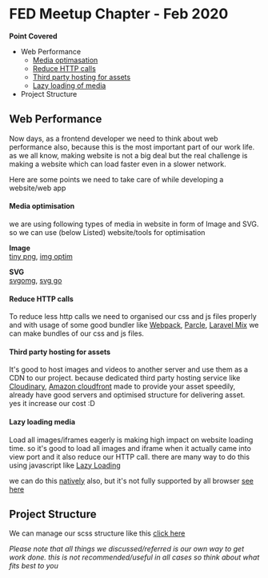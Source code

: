 # FED Meetup Chapter - Feb 2020

**Point Covered**
* Web Performance
  * [Media optimasation](#media-optimisation)
  * [Reduce HTTP calls](#reduce-http-calls)
  * [Third party hosting for assets](#third-party-hosting-for-assets)
  * [Lazy loading of media](#lazy-loading-media)
* Project Structure
  
  
    
## Web Performance
Now days, as a frontend developer we need to think about web performance also, because this is the most important part of our work life. as we all know, making website is not a big deal but the real challenge is making a website which can load faster even in a slower network.  
  
 Here are some points we need to take care of while developing a website/web app  
  
#### Media optimisation
we are using following types of media in website in form of Image and SVG. so we can use (below Listed) website/tools for optimisation  
  
**Image**  
[tiny png](https://tinypng.com), [img optim](https://imageoptim.com/mac)  
    
**SVG**  
[svgomg](https://jakearchibald.github.io/svgomg), [svg go](https://github.com/svg/svgo)  
  
#### Reduce HTTP calls
To reduce less http calls we need to organised our css and js files properly and with usage of some good bundler like [Webpack](https://webpack.js.org/), [Parcle](https://parceljs.org/), [Laravel Mix](https://laravel-mix.com/docs/5.0/installation) we can make bundles of our css and js files.

#### Third party hosting for assets
It's good to host images and videos to another server and use them as a CDN to our project. because dedicated third party hosting service like [Cloudinary](https://cloudinary.com/), [Amazon cloudfront](https://aws.amazon.com/cloudfront/) made to provide your asset speedily, already have good servers and optimised structure for delivering asset.  
yes it increase our cost :D    

#### Lazy loading media
Load all images/iframes eagerly is making high impact on website loading time. so it's good to load all images and iframe when it actually came into view port and it also reduce our HTTP call.
there are many way to do this using javascript like [Lazy Loading](https://css-tricks.com/snippets/javascript/lazy-loading-images/)  
  
  we can do this [natively](https://web.dev/native-lazy-loading/) also, but it's not fully supported by all browser [see here](https://caniuse.com/#feat=loading-lazy-attr) 


## Project Structure
We can manage our scss structure like this [click here](https://www.sitepoint.com/architecture-sass-project/)  
  
*Please note that all things we discussed/referred is our own way to get work done. this is not recommended/useful in all cases so think about what fits best to you*
